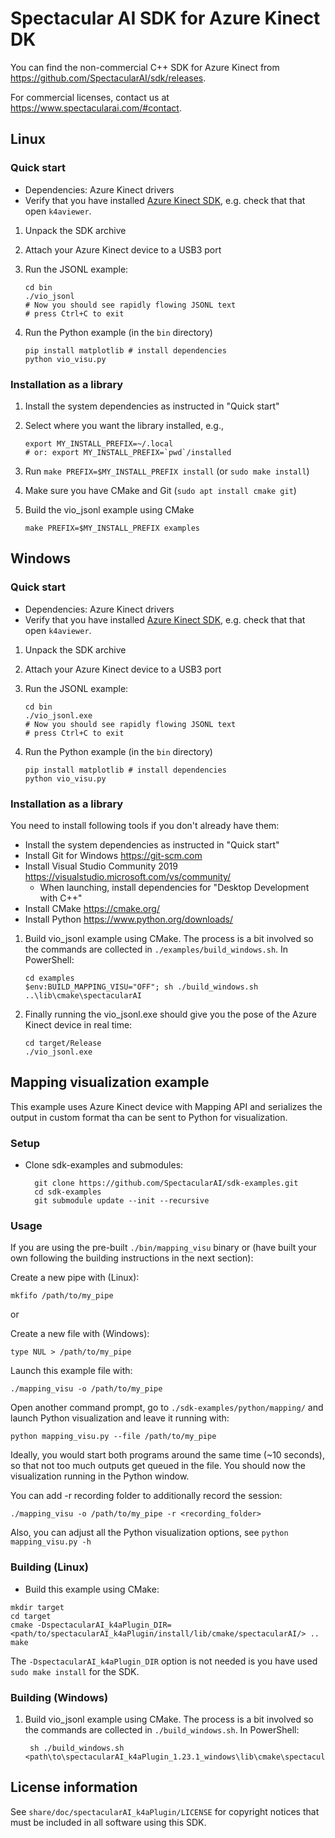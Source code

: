 # Spectacular AI SDK for Azure Kinect DK

You can find the non-commercial C++ SDK for Azure Kinect from https://github.com/SpectacularAI/sdk/releases.

For commercial licenses, contact us at https://www.spectacularai.com/#contact.

## Linux

### Quick start

* Dependencies: Azure Kinect drivers
* Verify that you have installed [Azure Kinect SDK](https://github.com/microsoft/Azure-Kinect-Sensor-SDK/), e.g. check that that  open `k4aviewer`.

 1. Unpack the SDK archive
 2. Attach your Azure Kinect device to a USB3 port
 3. Run the JSONL example:

        cd bin
        ./vio_jsonl
        # Now you should see rapidly flowing JSONL text
        # press Ctrl+C to exit

 4. Run the Python example (in the `bin` directory)

        pip install matplotlib # install dependencies
        python vio_visu.py

### Installation as a library

 1. Install the system dependencies as instructed in "Quick start"
 2. Select where you want the library installed, e.g.,

        export MY_INSTALL_PREFIX=~/.local
        # or: export MY_INSTALL_PREFIX=`pwd`/installed

 3. Run `make PREFIX=$MY_INSTALL_PREFIX install` (or `sudo make install`)
 4. Make sure you have CMake and Git (`sudo apt install cmake git`)
 5. Build the vio_jsonl example using CMake

        make PREFIX=$MY_INSTALL_PREFIX examples

## Windows

### Quick start

* Dependencies: Azure Kinect drivers
* Verify that you have installed [Azure Kinect SDK](https://github.com/microsoft/Azure-Kinect-Sensor-SDK/), e.g. check that that  open `k4aviewer`.

 1. Unpack the SDK archive
 2. Attach your Azure Kinect device to a USB3 port
 3. Run the JSONL example:

        cd bin
        ./vio_jsonl.exe
        # Now you should see rapidly flowing JSONL text
        # press Ctrl+C to exit

 4. Run the Python example (in the `bin` directory)

        pip install matplotlib # install dependencies
        python vio_visu.py

### Installation as a library

You need to install following tools if you don't already have them:
* Install the system dependencies as instructed in "Quick start"
* Install Git for Windows https://git-scm.com
* Install Visual Studio Community 2019 https://visualstudio.microsoft.com/vs/community/
  * When launching, install dependencies for "Desktop Development with C++"
* Install CMake https://cmake.org/
* Install Python https://www.python.org/downloads/

 1. Build vio_jsonl example using CMake. The process is a bit involved so the commands are collected in `./examples/build_windows.sh`. In PowerShell:

        cd examples
        $env:BUILD_MAPPING_VISU="OFF"; sh ./build_windows.sh ..\lib\cmake\spectacularAI

 2. Finally running the vio_jsonl.exe should give you the pose of the Azure Kinect device in real time:

        cd target/Release
        ./vio_jsonl.exe

## Mapping visualization example

This example uses Azure Kinect device with Mapping API and serializes the output in custom format tha can be sent to Python for visualization.

### Setup
* Clone sdk-examples and submodules:

        git clone https://github.com/SpectacularAI/sdk-examples.git
        cd sdk-examples
        git submodule update --init --recursive

### Usage

If you are using the pre-built `./bin/mapping_visu` binary or (have built your own following the building instructions in the next section):

Create a new pipe with (Linux):
```
mkfifo /path/to/my_pipe
```

or

Create a new file with (Windows):
```
type NUL > /path/to/my_pipe
```

Launch this example file with:
```
./mapping_visu -o /path/to/my_pipe
```

Open another command prompt, go to `./sdk-examples/python/mapping/` and launch Python visualization and leave it running with:
```
python mapping_visu.py --file /path/to/my_pipe
```

Ideally, you would start both programs around the same time (~10 seconds), so that not too much outputs get queued in the file.
You should now the visualization running in the Python window.

You can add -r recording folder to additionally record the session:
```
./mapping_visu -o /path/to/my_pipe -r <recording_folder>
```

Also, you can adjust all the Python visualization options, see `python mapping_visu.py -h`

### Building (Linux)

* Build this example using CMake:

```
mkdir target
cd target
cmake -DspectacularAI_k4aPlugin_DIR=<path/to/spectacularAI_k4aPlugin/install/lib/cmake/spectacularAI/> ..
make
```

The `-DspectacularAI_k4aPlugin_DIR` option is not needed is you have used `sudo make install` for the SDK.

### Building (Windows)

1. Build vio_jsonl example using CMake. The process is a bit involved so the commands are collected in `./build_windows.sh`. In PowerShell:

        sh ./build_windows.sh <path\to\spectacularAI_k4aPlugin_1.23.1_windows\lib\cmake\spectacularAI>

## License information

See `share/doc/spectacularAI_k4aPlugin/LICENSE` for copyright notices
that must be included in all software using this SDK.
